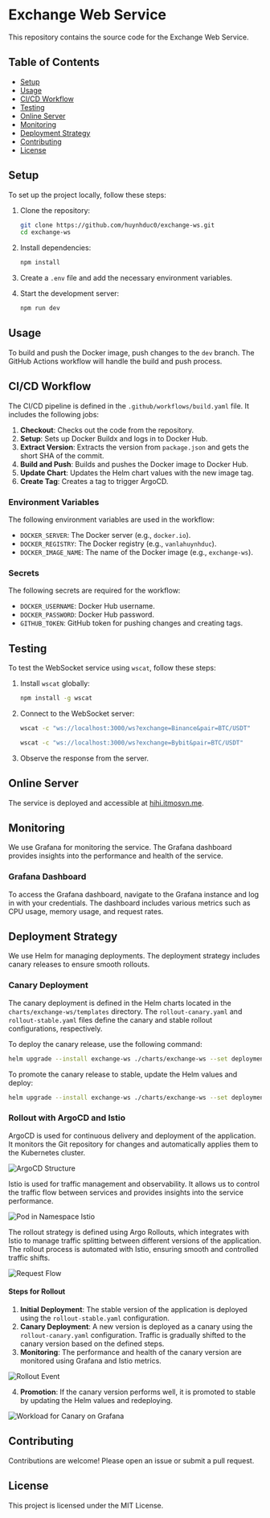# Exchange Web Service

This repository contains the source code for the Exchange Web Service.

## Table of Contents

- [Setup](#setup)
- [Usage](#usage)
- [CI/CD Workflow](#cicd-workflow)
- [Testing](#testing)
- [Online Server](#online-server)
- [Monitoring](#monitoring)
- [Deployment Strategy](#deployment-strategy)
- [Contributing](#contributing)
- [License](#license)

## Setup

To set up the project locally, follow these steps:

1. Clone the repository:
    ```sh
    git clone https://github.com/huynhduc0/exchange-ws.git
    cd exchange-ws
    ```

2. Install dependencies:
    ```sh
    npm install
    ```

3. Create a `.env` file and add the necessary environment variables.

4. Start the development server:
    ```sh
    npm run dev
    ```

## Usage

To build and push the Docker image, push changes to the `dev` branch. The GitHub Actions workflow will handle the build and push process.

## CI/CD Workflow

The CI/CD pipeline is defined in the `.github/workflows/build.yaml` file. It includes the following jobs:

1. **Checkout**: Checks out the code from the repository.
2. **Setup**: Sets up Docker Buildx and logs in to Docker Hub.
3. **Extract Version**: Extracts the version from `package.json` and gets the short SHA of the commit.
4. **Build and Push**: Builds and pushes the Docker image to Docker Hub.
5. **Update Chart**: Updates the Helm chart values with the new image tag.
6. **Create Tag**: Creates a tag to trigger ArgoCD.

### Environment Variables

The following environment variables are used in the workflow:

- `DOCKER_SERVER`: The Docker server (e.g., `docker.io`).
- `DOCKER_REGISTRY`: The Docker registry (e.g., `vanlahuynhduc`).
- `DOCKER_IMAGE_NAME`: The name of the Docker image (e.g., `exchange-ws`).

### Secrets

The following secrets are required for the workflow:

- `DOCKER_USERNAME`: Docker Hub username.
- `DOCKER_PASSWORD`: Docker Hub password.
- `GITHUB_TOKEN`: GitHub token for pushing changes and creating tags.

## Testing

To test the WebSocket service using `wscat`, follow these steps:

1. Install `wscat` globally:
    ```sh
    npm install -g wscat
    ```

2. Connect to the WebSocket server:
    ```sh
    wscat -c "ws://localhost:3000/ws?exchange=Binance&pair=BTC/USDT"
    ```
    ```sh
    wscat -c "ws://localhost:3000/ws?exchange=Bybit&pair=BTC/USDT"
    ```
3. Observe the response from the server.

## Online Server

The service is deployed and accessible at [hihi.itmosvn.me](http://hihi.itmosvn.me).

## Monitoring

We use Grafana for monitoring the service. The Grafana dashboard provides insights into the performance and health of the service.

### Grafana Dashboard

To access the Grafana dashboard, navigate to the Grafana instance and log in with your credentials. The dashboard includes various metrics such as CPU usage, memory usage, and request rates.

## Deployment Strategy

We use Helm for managing deployments. The deployment strategy includes canary releases to ensure smooth rollouts.

### Canary Deployment

The canary deployment is defined in the Helm charts located in the `charts/exchange-ws/templates` directory. The `rollout-canary.yaml` and `rollout-stable.yaml` files define the canary and stable rollout configurations, respectively.

To deploy the canary release, use the following command:
```sh
helm upgrade --install exchange-ws ./charts/exchange-ws --set deployment.image.tags.canary=<new-canary-tag>
```

To promote the canary release to stable, update the Helm values and deploy:
```sh
helm upgrade --install exchange-ws ./charts/exchange-ws --set deployment.image.tags.stable=<canary-tag>
```

### Rollout with ArgoCD and Istio

ArgoCD is used for continuous delivery and deployment of the application. It monitors the Git repository for changes and automatically applies them to the Kubernetes cluster.

![ArgoCD Structure](./image/argocd.png)

Istio is used for traffic management and observability. It allows us to control the traffic flow between services and provides insights into the service performance.

![Pod in Namespace Istio](./image/namespace%20istio.png)

The rollout strategy is defined using Argo Rollouts, which integrates with Istio to manage traffic splitting between different versions of the application. The rollout process is automated with Istio, ensuring smooth and controlled traffic shifts.

![Request Flow](./image/request.png)

#### Steps for Rollout

1. **Initial Deployment**: The stable version of the application is deployed using the `rollout-stable.yaml` configuration.
2. **Canary Deployment**: A new version is deployed as a canary using the `rollout-canary.yaml` configuration. Traffic is gradually shifted to the canary version based on the defined steps.
3. **Monitoring**: The performance and health of the canary version are monitored using Grafana and Istio metrics.

![Rollout Event](./image/rollout%20events.png)

4. **Promotion**: If the canary version performs well, it is promoted to stable by updating the Helm values and redeploying.

![Workload for Canary on Grafana](./image/workload-canary.png)

## Contributing

Contributions are welcome! Please open an issue or submit a pull request.

## License

This project is licensed under the MIT License.